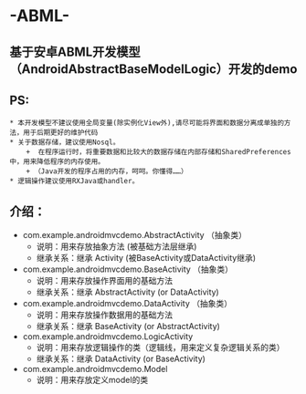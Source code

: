 #  -ABML-
## 基于安卓ABML开发模型（AndroidAbstractBaseModelLogic）开发的demo
## PS: 
    * 本开发模型不建议使用全局变量(除实例化View外),请尽可能将界面和数据分离成单独的方法，用于后期更好的维护代码
    * 关于数据存储，建议使用Nosql。
        +  在程序运行时，将重要数据和比较大的数据存储在内部存储和SharedPreferences中，用来降低程序的内存使用。
        + （Java开发的程序占用的内存，呵呵。你懂得……）
    * 逻辑操作建议使用RXJava或handler。

## 介绍：
*  com.example.androidmvcdemo.AbstractActivity （抽象类）
    + 说明：用来存放抽象方法  (被基础方法层继承)
    - 继承关系：继承 Activity (被BaseActivity或DataActivity继承)
*  com.example.androidmvcdemo.BaseActivity （抽象类）
    + 说明：用来存放操作界面用的基础方法 
    - 继承关系：继承 AbstractActivity (or DataActivity)   
*  com.example.androidmvcdemo.DataActivity （抽象类）
    + 说明：用来存放操作数据用的基础方法
    - 继承关系：继承 BaseActivity (or AbstractActivity)
*  com.example.androidmvcdemo.LogicActivity
    + 说明：用来存放逻辑操作的类（逻辑线，用来定义复杂逻辑关系的类）
    - 继承关系：继承 DataActivity (or BaseActivity)
*  com.example.androidmvcdemo.Model
     + 说明：用来存放定义model的类
